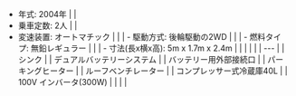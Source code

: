 * 年式: 2004年 |  |
* 乗車定数: 2人 |  | 
* 変速装置: オートマチック |  |
| - 駆動方式: 後輪駆動の2WD |  |
| - 燃料タイプ: 無鉛レギュラー |  |
| - 寸法(長x横x高): 5m x 1.7m x 2.4m |  |
|  |  |
| --- |
| シンク |
| デュアルバッテリーシステム |
| バッテリー用外部接続口 |
| パーキングヒーター |
| ルーフベンチレーター |
| コンプレッサー式冷蔵庫40L |
| 100V インバータ(300W) |
|  |  |